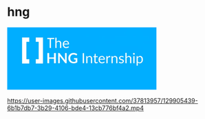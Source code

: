 # hng
![Screenshot](HNG.png)

https://user-images.githubusercontent.com/37813957/129905439-6b1b7db7-3b29-4106-bde4-13cb776bf4a2.mp4


